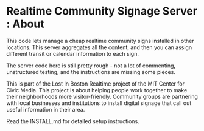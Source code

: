 
Realtime Community Signage Server : About
========

This code lets manage a cheap realtime community signs installed in other locations.  This server aggregates all the content, and then you can assign different transit or calendar information to each sign.

The server code here is still pretty rough - not a lot of commenting, unstructured testing, and the instructions are missing some pieces.

This is part of the Lost In Boston Realtime project of the MIT Center for Civic Media. This project is about helping people work together to make their neighborhoods more visitor-friendly. Community groups are partnering with local businesses and institutions to install digital signage that call out useful information in their area.

Read the INSTALL.md for detailed setup instructions.
